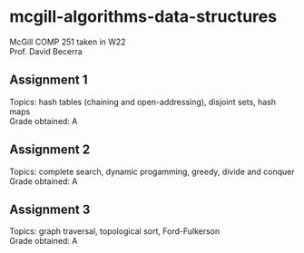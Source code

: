 # mcgill-algorithms-data-structures
McGill COMP 251 taken in W22  
Prof. David Becerra

## Assignment 1
Topics: hash tables (chaining and open-addressing), disjoint sets, hash maps \
Grade obtained: A

## Assignment 2
Topics: complete search, dynamic progamming, greedy, divide and conquer \
Grade obtained: A

## Assignment 3
Topics: graph traversal, topological sort, Ford-Fulkerson \
Grade obtained: A
